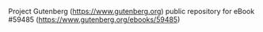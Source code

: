 Project Gutenberg (https://www.gutenberg.org) public repository for
eBook #59485 (https://www.gutenberg.org/ebooks/59485)
